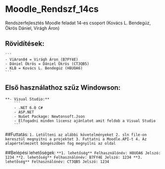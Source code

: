 # Moodle_Rendszf_14cs
Rendszerfejlesztés Moodle feladat 14-es csoport (Kovács L. Bendegúz, Ökrös Dániel, Virágh Áron)
## Rövidítések:
	```
	- ViAron04 = Virágh Áron (B7FY4E)
	- Dániel Ökrös = Dániel Ökrös (CT3QB5)
	- KLB = Kovács L. Bendegúz (H8UOA6)
	```
	
## Első használathoz szűz Windowson:
	**- Visual Studio:**
		```
		- .NET 6.0 C#
		- ASP.NET
		- NuGet Package: Newtonsoft.Json
		- Elfogadni minden licensz ajánlatot amit feldob a Visual Studio
		```

##Futtatás:
	```
	1. Letölteni az alábbi követelményeket
	2. sln file-on keresztül megnyitni a projektet
	3. Futtatni a Moodle.API-t
	4. Az alapértelmezett böngészőben fog megnyílni az oldal
	```
	
##Belépési lehetőségek:
	```
	**1. lehetőség**
	Felhasználónév: H8UOA6
	Jelszó: 1234
	**2. lehetőség**
	Felhasználónév: B7FY4E
	Jelszó: 1234
	**3. lehetőség**
	Felhasználónév: CT3QB5
	Jelszó: 1234
	```
